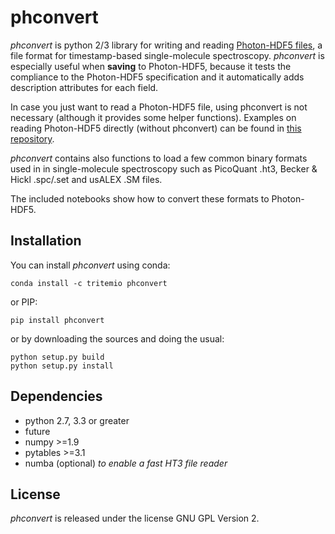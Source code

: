 # phconvert

*phconvert* is python 2/3 library for writing and reading 
[Photon-HDF5 files](http://photon-hdf5.readthedocs.org/),
a file format for timestamp-based single-molecule spectroscopy.
*phconvert* is especially useful when **saving** to Photon-HDF5, because 
it tests the compliance to the Photon-HDF5 specification
and it automatically adds description attributes for each field.

In case you just want to read a Photon-HDF5 file, using phconvert is not 
necessary (although it provides some helper functions). 
Examples on reading Photon-HDF5 directly (without phconvert) 
can be found in [this repository](https://github.com/Photon-Data/photon_hdf5_reading_examples).

*phconvert* contains also functions to load a few common binary formats 
used in in single-molecule spectroscopy such as PicoQuant .ht3, 
Becker & Hickl .spc/.set and usALEX .SM files.

The included notebooks show how to convert these formats to Photon-HDF5.

## Installation

You can install *phconvert* using conda:

    conda install -c tritemio phconvert
    
or PIP:

    pip install phconvert

or by downloading the sources and doing the usual:

    python setup.py build
    python setup.py install
    
## Dependencies

- python 2.7, 3.3 or greater
- future
- numpy >=1.9
- pytables >=3.1
- numba (optional) *to enable a fast HT3 file reader*
    
## License

*phconvert* is released under the license GNU GPL Version 2.

